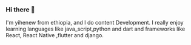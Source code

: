 ### Hi there 👋
I'm yihenew from ethiopia, and I do content Development. I really enjoy learning languages like java_script,python and dart and frameworks like React, React Native ,flutter and django.
